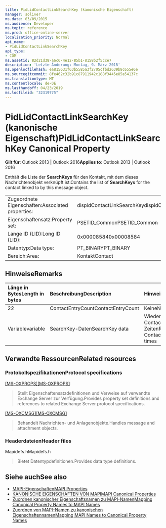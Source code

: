 ```yaml
---
title: PidLidContactLinkSearchKey (kanonische Eigenschaft)
manager: soliver
ms.date: 03/09/2015
ms.audience: Developer
ms.topic: reference
ms.prod: office-online-server
localization_priority: Normal
api_name:
- PidLidContactLinkSearchKey
api_type:
- COM
ms.assetid: 82d21d38-a6c6-4e12-85b1-8158b2f5cce7
description: 'Letzte Änderung: Montag, 9. März 2015'
ms.openlocfilehash: ea815631f63b5585a3f2705cfbd2639b8c655e6e
ms.sourcegitcommit: 8fe462c32b91c87911942c188f3445e85a54137c
ms.translationtype: MT
ms.contentlocale: de-DE
ms.lasthandoff: 04/23/2019
ms.locfileid: "32319775"
---
```

# <a name="pidlidcontactlinksearchkey-canonical-property"></a><span data-ttu-id="d1fe2-103">PidLidContactLinkSearchKey (kanonische Eigenschaft)</span><span class="sxs-lookup"><span data-stu-id="d1fe2-103">PidLidContactLinkSearchKey Canonical Property</span></span>

<span data-ttu-id="d1fe2-104">**Gilt für**: Outlook 2013 | Outlook 2016</span><span class="sxs-lookup"><span data-stu-id="d1fe2-104">**Applies to**: Outlook 2013 | Outlook 2016</span></span> 
  
<span data-ttu-id="d1fe2-105">Enthält die Liste der **SearchKeys** für den Kontakt, mit dem dieses Nachrichtenobjekt verknüpft ist.</span><span class="sxs-lookup"><span data-stu-id="d1fe2-105">Contains the list of **SearchKeys** for the contact linked to by this message object.</span></span> 
  
|||
|:-----|:-----|
|<span data-ttu-id="d1fe2-106">Zugeordnete Eigenschaften:</span><span class="sxs-lookup"><span data-stu-id="d1fe2-106">Associated properties:</span></span>  <br/> |<span data-ttu-id="d1fe2-107">dispidContactLinkSearchKey</span><span class="sxs-lookup"><span data-stu-id="d1fe2-107">dispidContactLinkSearchKey</span></span>  <br/> |
|<span data-ttu-id="d1fe2-108">Eigenschaftensatz:</span><span class="sxs-lookup"><span data-stu-id="d1fe2-108">Property set:</span></span>  <br/> |<span data-ttu-id="d1fe2-109">PSETID_Common</span><span class="sxs-lookup"><span data-stu-id="d1fe2-109">PSETID_Common</span></span>  <br/> |
|<span data-ttu-id="d1fe2-110">Lange ID (LID):</span><span class="sxs-lookup"><span data-stu-id="d1fe2-110">Long ID (LID):</span></span>  <br/> |<span data-ttu-id="d1fe2-111">0x00008584</span><span class="sxs-lookup"><span data-stu-id="d1fe2-111">0x00008584</span></span>  <br/> |
|<span data-ttu-id="d1fe2-112">Datentyp:</span><span class="sxs-lookup"><span data-stu-id="d1fe2-112">Data type:</span></span>  <br/> |<span data-ttu-id="d1fe2-113">PT_BINARY</span><span class="sxs-lookup"><span data-stu-id="d1fe2-113">PT_BINARY</span></span>  <br/> |
|<span data-ttu-id="d1fe2-114">Bereich:</span><span class="sxs-lookup"><span data-stu-id="d1fe2-114">Area:</span></span>  <br/> |<span data-ttu-id="d1fe2-115">Kontakt</span><span class="sxs-lookup"><span data-stu-id="d1fe2-115">Contact</span></span>  <br/> |
   
## <a name="remarks"></a><span data-ttu-id="d1fe2-116">Hinweise</span><span class="sxs-lookup"><span data-stu-id="d1fe2-116">Remarks</span></span>

|<span data-ttu-id="d1fe2-117">**Länge in Bytes**</span><span class="sxs-lookup"><span data-stu-id="d1fe2-117">**Length in bytes**</span></span>|<span data-ttu-id="d1fe2-118">**Beschreibung**</span><span class="sxs-lookup"><span data-stu-id="d1fe2-118">**Description**</span></span>|<span data-ttu-id="d1fe2-119">**Hinweise**</span><span class="sxs-lookup"><span data-stu-id="d1fe2-119">**Notes**</span></span>|
|:-----|:-----|:-----|
|<span data-ttu-id="d1fe2-120">2</span><span class="sxs-lookup"><span data-stu-id="d1fe2-120">2</span></span>  <br/> |<span data-ttu-id="d1fe2-121">ContactEntryCount</span><span class="sxs-lookup"><span data-stu-id="d1fe2-121">ContactEntryCount</span></span>  <br/> |<span data-ttu-id="d1fe2-122">Keine</span><span class="sxs-lookup"><span data-stu-id="d1fe2-122">None</span></span>  <br/> |
|<span data-ttu-id="d1fe2-123">Variable</span><span class="sxs-lookup"><span data-stu-id="d1fe2-123">variable</span></span>  <br/> |<span data-ttu-id="d1fe2-124">SearchKey-Daten</span><span class="sxs-lookup"><span data-stu-id="d1fe2-124">SearchKey data</span></span>  <br/> |<span data-ttu-id="d1fe2-125">Wiederholt ContactEntryCount-Zeiten</span><span class="sxs-lookup"><span data-stu-id="d1fe2-125">Repeats ContactEntryCount times</span></span>  <br/> |
   
## <a name="related-resources"></a><span data-ttu-id="d1fe2-126">Verwandte Ressourcen</span><span class="sxs-lookup"><span data-stu-id="d1fe2-126">Related resources</span></span>

### <a name="protocol-specifications"></a><span data-ttu-id="d1fe2-127">Protokollspezifikationen</span><span class="sxs-lookup"><span data-stu-id="d1fe2-127">Protocol specifications</span></span>

<span data-ttu-id="d1fe2-128">[[MS-OXPROPS]](https://msdn.microsoft.com/library/f6ab1613-aefe-447d-a49c-18217230b148%28Office.15%29.aspx)</span><span class="sxs-lookup"><span data-stu-id="d1fe2-128">[[MS-OXPROPS]](https://msdn.microsoft.com/library/f6ab1613-aefe-447d-a49c-18217230b148%28Office.15%29.aspx)</span></span>
  
> <span data-ttu-id="d1fe2-129">Stellt Eigenschaftensatzdefinitionen und Verweise auf verwandte Exchange Server zur Verfügung.</span><span class="sxs-lookup"><span data-stu-id="d1fe2-129">Provides property set definitions and references to related Exchange Server protocol specifications.</span></span>
    
<span data-ttu-id="d1fe2-130">[[MS-OXCMSG]](https://msdn.microsoft.com/library/7fd7ec40-deec-4c06-9493-1bc06b349682%28Office.15%29.aspx)</span><span class="sxs-lookup"><span data-stu-id="d1fe2-130">[[MS-OXCMSG]](https://msdn.microsoft.com/library/7fd7ec40-deec-4c06-9493-1bc06b349682%28Office.15%29.aspx)</span></span>
  
> <span data-ttu-id="d1fe2-131">Behandelt Nachrichten- und Anlagenobjekte.</span><span class="sxs-lookup"><span data-stu-id="d1fe2-131">Handles message and attachment objects.</span></span>
    
### <a name="header-files"></a><span data-ttu-id="d1fe2-132">Headerdateien</span><span class="sxs-lookup"><span data-stu-id="d1fe2-132">Header files</span></span>

<span data-ttu-id="d1fe2-133">Mapidefs.h</span><span class="sxs-lookup"><span data-stu-id="d1fe2-133">Mapidefs.h</span></span>
  
> <span data-ttu-id="d1fe2-134">Bietet Datentypdefinitionen.</span><span class="sxs-lookup"><span data-stu-id="d1fe2-134">Provides data type definitions.</span></span>
    
## <a name="see-also"></a><span data-ttu-id="d1fe2-135">Siehe auch</span><span class="sxs-lookup"><span data-stu-id="d1fe2-135">See also</span></span>

- [<span data-ttu-id="d1fe2-136">MAPI-Eigenschaften</span><span class="sxs-lookup"><span data-stu-id="d1fe2-136">MAPI Properties</span></span>](mapi-properties.md) 
- [<span data-ttu-id="d1fe2-137">KANONISCHE EIGENSCHAFTEN VON MAPI</span><span class="sxs-lookup"><span data-stu-id="d1fe2-137">MAPI Canonical Properties</span></span>](mapi-canonical-properties.md)
- [<span data-ttu-id="d1fe2-138">Zuordnen kanonischer Eigenschaftsnamen zu MAPI-Namen</span><span class="sxs-lookup"><span data-stu-id="d1fe2-138">Mapping Canonical Property Names to MAPI Names</span></span>](mapping-canonical-property-names-to-mapi-names.md)
- [<span data-ttu-id="d1fe2-139">Zuordnen von MAPI-Namen zu kanonischen Eigenschaftennamen</span><span class="sxs-lookup"><span data-stu-id="d1fe2-139">Mapping MAPI Names to Canonical Property Names</span></span>](mapping-mapi-names-to-canonical-property-names.md)

